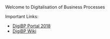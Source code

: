 Welcome to Digitalisation of Business Processes

Important Links:
- [DigiBP Portal 2018](portal-2018)
- [DigiBP Wiki](https://github.com/DigiBP/digibp.github.io/wiki)
